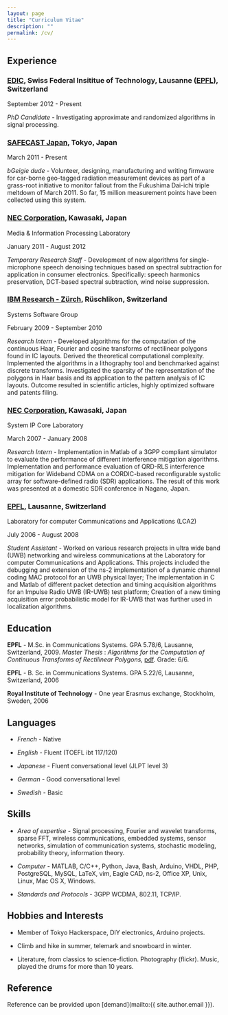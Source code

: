 ```yaml
---
layout: page
title: "Curriculum Vitae"
description: ""
permalink: /cv/
---
```


## Experience

### [EDIC](http://phd.epfl.ch/page-19698.html), Swiss Federal Insititue of Technology, Lausanne ([EPFL](http://www.epfl.ch)), Switzerland

September 2012 - Present

_PhD Candidate_ - Investigating approximate and randomized algorithms in signal processing.

### [SAFECAST Japan](http://safecast.org/), Tokyo, Japan

March 2011 - Present

_bGeigie dude_ - Volunteer, designing, manufacturing and writing firmware for
car-borne geo-tagged radiation measurement devices as part of a grass-root
initiative to monitor fallout from the Fukushima Dai-ichi triple meltdown of
March 2011. So far, 15 million measurement points have been collected using this system.

### [NEC Corporation](http://www.nec.com/), Kawasaki, Japan

Media & Information Processing Laboratory

January 2011 - August 2012

_Temporary Research Staff_ - Development of new algorithms for
single-microphone speech denoising techniques based on spectral subtraction for
application in consumer electronics. Specifically: speech harmonics preservation,
DCT-based spectral subtraction, wind noise suppression.

### [IBM Research - Zürch](http://www.zurich.ibm.com), Rüschlikon, Switzerland

Systems Software Group

February 2009 - September 2010

_Research Intern_ - Developed algorithms for the computation of the continuous
Haar, Fourier and cosine transforms of rectilinear polygons found in IC
layouts. Derived the theoretical computational complexity. Implemented the
algorithms in a lithography tool and benchmarked against discrete transforms.
Investigated the sparsity of the representation of the polygons in Haar basis
and its application to the pattern analysis of IC layouts. Outcome resulted in
scientific articles, highly optimized software and patents filing.

### [NEC Corporation](http://www.nec.com/), Kawasaki, Japan

System IP Core Laboratory

March 2007 - January 2008

_Research Intern_ - Implementation in Matlab of a 3GPP compliant simulator to evaluate the performance of different interference mitigation algorithms.  Implementation and performance evaluation of QRD-RLS interference mitigation for Wideband CDMA on a CORDIC-based reconfigurable systolic array for software-defined radio (SDR) applications. The result of this work was presented at a domestic SDR conference in Nagano, Japan.

### [EPFL](http://www.epfl.ch), Lausanne, Switzerland

Laboratory for computer Communications and Applications (LCA2)

July 2006 - August 2008

_Student Assistant_ - Worked on various research projects in ultra wide band (UWB) networking and wireless communications at the Laboratory for computer Communications and Applications. This projects included the debugging and extension of the ns-2 implementation of a dynamic channel coding MAC protocol for an UWB physical layer; The implementation in C and Matlab of different packet detection and timing acquisition algorithms for an Impulse Radio UWB (IR-UWB) test platform; Creation of a new timing acquisition error probabilistic model for IR-UWB that was further used in localization algorithms. 

## Education

**EPFL** - M.Sc. in Communications Systems. GPA 5.78/6, Lausanne, Switzerland, 2009. _Master Thesis_ : _Algorithms for the Computation of Continuous Transforms of Rectilinear Polygons,_ [pdf](content/pdf/tech_2009_master_thesis.pdf). Grade: 6/6.

**EPFL** - B. Sc. in Communications Systems. GPA 5.22/6, Lausanne, Switzerland, 2006

**Royal Institute of Technology** - One year Erasmus exchange, Stockholm, Sweden, 2006

## Languages

* _French_ - Native

* _English_ - Fluent (TOEFL ibt 117/120)

* _Japanese_ - Fluent conversational level (JLPT level 3)

* _German_ - Good conversational level

* _Swedish_ - Basic

## Skills

* _Area of expertise_ -
Signal processing, Fourier and wavelet transforms, sparse FFT, wireless
communications, embedded systems, sensor networks, simulation of communication
systems, stochastic modeling, probability theory, information theory.

* _Computer_ -
MATLAB, C/C++, Python, Java, Bash, Arduino, VHDL, PHP, PostgreSQL, MySQL, LaTeX, vim, Eagle CAD, ns-2, Office XP, Unix, Linux, Mac OS X, Windows.

* _Standards and Protocols_ -
3GPP WCDMA, 802.11, TCP/IP.

## Hobbies and Interests

* Member of Tokyo Hackerspace, DIY electronics, Arduino projects.

* Climb and hike in summer, telemark and snowboard in winter.

* Literature, from classics to science-fiction. Photography (flickr). Music, played the drums for more than 10 years.

## Reference

Reference can be provided upon [demand](mailto:{{ site.author.email }}).

